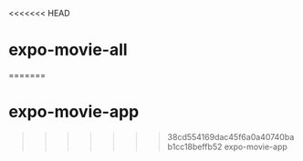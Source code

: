 <<<<<<< HEAD
# expo-movie-all
=======
# expo-movie-app
>>>>>>> 38cd554169dac45f6a0a40740bab1cc18beffb52
expo-movie-app
